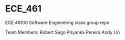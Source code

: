 # ECE_461
ECE 46100 Software Engineering class group repo

Team Members:
Robert Sego
Priyanka Pereira
Andy Lin